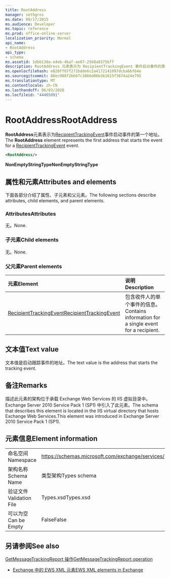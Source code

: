 ```yaml
---
title: RootAddress
manager: sethgros
ms.date: 09/17/2015
ms.audience: Developer
ms.topic: reference
ms.prod: office-online-server
localization_priority: Normal
api_name:
- RootAddress
api_type:
- schema
ms.assetid: 1dbb130a-e4eb-4baf-ae07-2568a8375bff
description: RootAddress 元素表示为 RecipientTrackingEvent 事件启动事件的第一个地址。
ms.openlocfilehash: e020ff07f271bdde6c2a4172141097dcba66f64e
ms.sourcegitcommit: 88ec988f2bb67c1866d06b361615f3674a24e795
ms.translationtype: MT
ms.contentlocale: zh-CN
ms.lasthandoff: 06/03/2020
ms.locfileid: "44465091"
---
```

# <a name="rootaddress"></a><span data-ttu-id="bf5f2-103">RootAddress</span><span class="sxs-lookup"><span data-stu-id="bf5f2-103">RootAddress</span></span>

<span data-ttu-id="bf5f2-104">**RootAddress**元素表示为[RecipientTrackingEvent](recipienttrackingevent.md)事件启动事件的第一个地址。</span><span class="sxs-lookup"><span data-stu-id="bf5f2-104">The **RootAddress** element represents the first address that starts the event for a [RecipientTrackingEvent](recipienttrackingevent.md) event.</span></span> 
  
```xml
<RootAddress/>
```

 <span data-ttu-id="bf5f2-105">**NonEmptyStringType**</span><span class="sxs-lookup"><span data-stu-id="bf5f2-105">**NonEmptyStringType**</span></span>
## <a name="attributes-and-elements"></a><span data-ttu-id="bf5f2-106">属性和元素</span><span class="sxs-lookup"><span data-stu-id="bf5f2-106">Attributes and elements</span></span>

<span data-ttu-id="bf5f2-107">下面各部分介绍了属性、子元素和父元素。</span><span class="sxs-lookup"><span data-stu-id="bf5f2-107">The following sections describe attributes, child elements, and parent elements.</span></span>
  
### <a name="attributes"></a><span data-ttu-id="bf5f2-108">Attributes</span><span class="sxs-lookup"><span data-stu-id="bf5f2-108">Attributes</span></span>

<span data-ttu-id="bf5f2-109">无。</span><span class="sxs-lookup"><span data-stu-id="bf5f2-109">None.</span></span>
  
### <a name="child-elements"></a><span data-ttu-id="bf5f2-110">子元素</span><span class="sxs-lookup"><span data-stu-id="bf5f2-110">Child elements</span></span>

<span data-ttu-id="bf5f2-111">无。</span><span class="sxs-lookup"><span data-stu-id="bf5f2-111">None.</span></span>
  
### <a name="parent-elements"></a><span data-ttu-id="bf5f2-112">父元素</span><span class="sxs-lookup"><span data-stu-id="bf5f2-112">Parent elements</span></span>

|<span data-ttu-id="bf5f2-113">**元素**</span><span class="sxs-lookup"><span data-stu-id="bf5f2-113">**Element**</span></span>|<span data-ttu-id="bf5f2-114">**说明**</span><span class="sxs-lookup"><span data-stu-id="bf5f2-114">**Description**</span></span>|
|:-----|:-----|
|[<span data-ttu-id="bf5f2-115">RecipientTrackingEvent</span><span class="sxs-lookup"><span data-stu-id="bf5f2-115">RecipientTrackingEvent</span></span>](recipienttrackingevent.md) <br/> |<span data-ttu-id="bf5f2-116">包含收件人的单个事件的信息。</span><span class="sxs-lookup"><span data-stu-id="bf5f2-116">Contains information for a single event for a recipient.</span></span>  <br/> |
   
## <a name="text-value"></a><span data-ttu-id="bf5f2-117">文本值</span><span class="sxs-lookup"><span data-stu-id="bf5f2-117">Text value</span></span>

<span data-ttu-id="bf5f2-118">文本值是启动跟踪事件的地址。</span><span class="sxs-lookup"><span data-stu-id="bf5f2-118">The text value is the address that starts the tracking event.</span></span>
  
## <a name="remarks"></a><span data-ttu-id="bf5f2-119">备注</span><span class="sxs-lookup"><span data-stu-id="bf5f2-119">Remarks</span></span>

<span data-ttu-id="bf5f2-120">描述此元素的架构位于承载 Exchange Web Services 的 IIS 虚拟目录中。Exchange Server 2010 Service Pack 1 (SP1) 中引入了此元素。</span><span class="sxs-lookup"><span data-stu-id="bf5f2-120">The schema that describes this element is located in the IIS virtual directory that hosts Exchange Web Services.This element was introduced in Exchange Server 2010 Service Pack 1 (SP1).</span></span>
  
## <a name="element-information"></a><span data-ttu-id="bf5f2-121">元素信息</span><span class="sxs-lookup"><span data-stu-id="bf5f2-121">Element information</span></span>

|||
|:-----|:-----|
|<span data-ttu-id="bf5f2-122">命名空间</span><span class="sxs-lookup"><span data-stu-id="bf5f2-122">Namespace</span></span>  <br/> |https://schemas.microsoft.com/exchange/services/2006/types  <br/> |
|<span data-ttu-id="bf5f2-123">架构名称</span><span class="sxs-lookup"><span data-stu-id="bf5f2-123">Schema Name</span></span>  <br/> |<span data-ttu-id="bf5f2-124">类型架构</span><span class="sxs-lookup"><span data-stu-id="bf5f2-124">Types schema</span></span>  <br/> |
|<span data-ttu-id="bf5f2-125">验证文件</span><span class="sxs-lookup"><span data-stu-id="bf5f2-125">Validation File</span></span>  <br/> |<span data-ttu-id="bf5f2-126">Types.xsd</span><span class="sxs-lookup"><span data-stu-id="bf5f2-126">Types.xsd</span></span>  <br/> |
|<span data-ttu-id="bf5f2-127">可以为空</span><span class="sxs-lookup"><span data-stu-id="bf5f2-127">Can be Empty</span></span>  <br/> |<span data-ttu-id="bf5f2-128">False</span><span class="sxs-lookup"><span data-stu-id="bf5f2-128">False</span></span>  <br/> |
   
## <a name="see-also"></a><span data-ttu-id="bf5f2-129">另请参阅</span><span class="sxs-lookup"><span data-stu-id="bf5f2-129">See also</span></span>



[<span data-ttu-id="bf5f2-130">GetMessageTrackingReport 操作</span><span class="sxs-lookup"><span data-stu-id="bf5f2-130">GetMessageTrackingReport operation</span></span>](getmessagetrackingreport-operation.md)


- [<span data-ttu-id="bf5f2-131">Exchange 中的 EWS XML 元素</span><span class="sxs-lookup"><span data-stu-id="bf5f2-131">EWS XML elements in Exchange</span></span>](ews-xml-elements-in-exchange.md)

